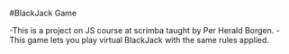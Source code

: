 #BlackJack Game

-This is a project on JS course at scrimba taught by Per Herald Borgen.
-This game lets you play virtual BlackJack with the same rules applied.
